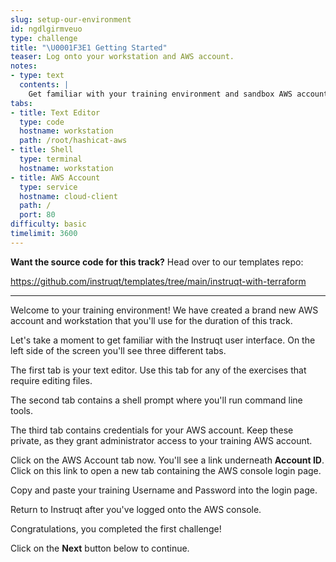 ```yaml
---
slug: setup-our-environment
id: ngdlgirmveuo
type: challenge
title: "\U0001F3E1 Getting Started"
teaser: Log onto your workstation and AWS account.
notes:
- type: text
  contents: |
    Get familiar with your training environment and sandbox AWS account.
tabs:
- title: Text Editor
  type: code
  hostname: workstation
  path: /root/hashicat-aws
- title: Shell
  type: terminal
  hostname: workstation
- title: AWS Account
  type: service
  hostname: cloud-client
  path: /
  port: 80
difficulty: basic
timelimit: 3600
---
```

**Want the source code for this track?** Head over to our templates repo:

https://github.com/instruqt/templates/tree/main/instruqt-with-terraform

<hr>

Welcome to your training environment! We have created a brand new AWS account and workstation that you'll use for the duration of this track.

Let's take a moment to get familiar with the Instruqt user interface. On the left side of the screen you'll see three different tabs.

The first tab is your text editor. Use this tab for any of the exercises that require editing files.

The second tab contains a shell prompt where you'll run command line tools.

The third tab contains credentials for your AWS account. Keep these private, as they grant administrator access to your training AWS account.

Click on the AWS Account tab now. You'll see a link underneath **Account ID**. Click on this link to open a new tab containing the AWS console login page.

Copy and paste your training Username and Password into the login page.

Return to Instruqt after you've logged onto the AWS console.

Congratulations, you completed the first challenge!

Click on the **Next** button below to continue.